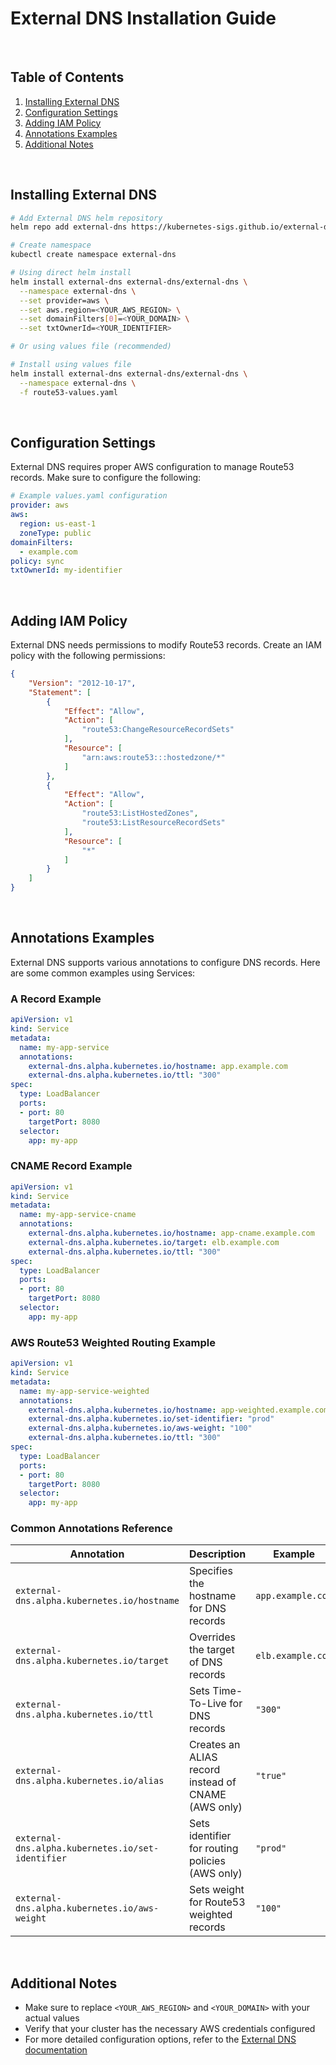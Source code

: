 # External DNS Installation Guide

<br/>

## Table of Contents
1. [Installing External DNS](#installing-external-dns)
2. [Configuration Settings](#configuration-settings)
3. [Adding IAM Policy](#adding-iam-policy)
4. [Annotations Examples](#annotations-examples)
5. [Additional Notes](#additional-notes)

<br/>

## Installing External DNS
```bash
# Add External DNS helm repository
helm repo add external-dns https://kubernetes-sigs.github.io/external-dns/

# Create namespace
kubectl create namespace external-dns

# Using direct helm install
helm install external-dns external-dns/external-dns \
  --namespace external-dns \
  --set provider=aws \
  --set aws.region=<YOUR_AWS_REGION> \
  --set domainFilters[0]=<YOUR_DOMAIN> \
  --set txtOwnerId=<YOUR_IDENTIFIER>

# Or using values file (recommended)

# Install using values file
helm install external-dns external-dns/external-dns \
  --namespace external-dns \
  -f route53-values.yaml
```

<br/>

## Configuration Settings
External DNS requires proper AWS configuration to manage Route53 records. Make sure to configure the following:

```yaml
# Example values.yaml configuration
provider: aws
aws:
  region: us-east-1
  zoneType: public
domainFilters:
  - example.com
policy: sync
txtOwnerId: my-identifier
```

<br/>

## Adding IAM Policy
External DNS needs permissions to modify Route53 records. Create an IAM policy with the following permissions:

```json
{
    "Version": "2012-10-17",
    "Statement": [
        {
            "Effect": "Allow",
            "Action": [
                "route53:ChangeResourceRecordSets"
            ],
            "Resource": [
                "arn:aws:route53:::hostedzone/*"
            ]
        },
        {
            "Effect": "Allow",
            "Action": [
                "route53:ListHostedZones",
                "route53:ListResourceRecordSets"
            ],
            "Resource": [
                "*"
            ]
        }
    ]
}
```

<br/>

## Annotations Examples
External DNS supports various annotations to configure DNS records. Here are some common examples using Services:

### A Record Example
```yaml
apiVersion: v1
kind: Service
metadata:
  name: my-app-service
  annotations:
    external-dns.alpha.kubernetes.io/hostname: app.example.com
    external-dns.alpha.kubernetes.io/ttl: "300"
spec:
  type: LoadBalancer
  ports:
  - port: 80
    targetPort: 8080
  selector:
    app: my-app
```

### CNAME Record Example
```yaml
apiVersion: v1
kind: Service
metadata:
  name: my-app-service-cname
  annotations:
    external-dns.alpha.kubernetes.io/hostname: app-cname.example.com
    external-dns.alpha.kubernetes.io/target: elb.example.com
    external-dns.alpha.kubernetes.io/ttl: "300"
spec:
  type: LoadBalancer
  ports:
  - port: 80
    targetPort: 8080
  selector:
    app: my-app
```

### AWS Route53 Weighted Routing Example
```yaml
apiVersion: v1
kind: Service
metadata:
  name: my-app-service-weighted
  annotations:
    external-dns.alpha.kubernetes.io/hostname: app-weighted.example.com
    external-dns.alpha.kubernetes.io/set-identifier: "prod"
    external-dns.alpha.kubernetes.io/aws-weight: "100"
    external-dns.alpha.kubernetes.io/ttl: "300"
spec:
  type: LoadBalancer
  ports:
  - port: 80
    targetPort: 8080
  selector:
    app: my-app
```

### Common Annotations Reference
| Annotation | Description | Example |
|------------|-------------|---------|
| `external-dns.alpha.kubernetes.io/hostname` | Specifies the hostname for DNS records | `app.example.com` |
| `external-dns.alpha.kubernetes.io/target` | Overrides the target of DNS records | `elb.example.com` |
| `external-dns.alpha.kubernetes.io/ttl` | Sets Time-To-Live for DNS records | `"300"` |
| `external-dns.alpha.kubernetes.io/alias` | Creates an ALIAS record instead of CNAME (AWS only) | `"true"` |
| `external-dns.alpha.kubernetes.io/set-identifier` | Sets identifier for routing policies (AWS only) | `"prod"` |
| `external-dns.alpha.kubernetes.io/aws-weight` | Sets weight for Route53 weighted records | `"100"` |

<br/>

## Additional Notes
- Make sure to replace `<YOUR_AWS_REGION>` and `<YOUR_DOMAIN>` with your actual values
- Verify that your cluster has the necessary AWS credentials configured
- For more detailed configuration options, refer to the [External DNS documentation](https://github.com/kubernetes-sigs/external-dns)